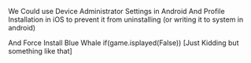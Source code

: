 We Could use Device Administrator Settings in Android And Profile Installation in iOS to prevent it from uninstalling
(or writing it to system in android)

And Force Install Blue Whale if(game.isplayed(False))
[Just Kidding but something like that]
